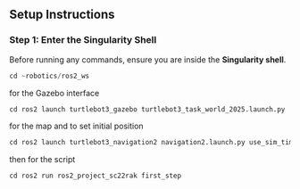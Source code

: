 
## **Setup Instructions**

### **Step 1: Enter the Singularity Shell**
Before running any commands, ensure you are inside the **Singularity shell**.

```python
cd ~robotics/ros2_ws

```

for the Gazebo interface 
```python
cd ros2 launch turtlebot3_gazebo turtlebot3_task_world_2025.launch.py

```

for the map and to set initial position 

```python
cd ros2 launch turtlebot3_navigation2 navigation2.launch.py use_sim_time:=True map:=$HOME/3edyear/robotics/ros2_ws/src/ros2_project_sc22rak/map/map.yaml

```

then for the script 
```python
cd ros2 run ros2_project_sc22rak first_step

```
